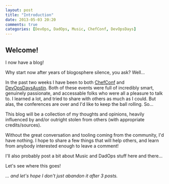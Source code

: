 ```yaml
---
layout: post
title: "Introduction"
date: 2013-05-03 20:20
comments: true
categories: [DevOps, DadOps, Music, ChefConf, DevOpsDays]
---
```


Welcome!
--------
I now have a blog!  

Why start now after years of blogosphere silence, you ask?  Well...

<!--more-->

In the past two weeks I have been to both [ChefConf] and [DevOpsDaysAustin].  Both of these events were full of incredibly
smart, genuinely passionate, and accessable folks who were all a pleasure to talk to.  I learned a lot, and tried to share with others as much as I could.  But alas, the conferences are over and I'd like to keep the ball rolling.  So...

This blog will be a collection of my thoughts and opinions, heavily influenced by and/or outright stolen from others (with appropriate credits/sources).  

Without the great conversation and tooling coming from the community, I'd have nothing.  I hope to share a few things that will help others, and learn from anybody interested enough to leave a comment!

I'll also probably post a bit about Music and DadOps stuff here and there...

Let's see where this goes!

*... and let's hope I don't just abandon it after 3 posts.*

  [ChefConf]: http://chefconf.opscode.com/
  [DevOpsDaysAustin]: http://devopsdays.org/events/2013-austin/
  [FoodFightShow]: http://www.foodfightshow.org
